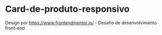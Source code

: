 # Card-de-produto-responsivo
Design por https://www.frontendmentor.io/ - Desafio de desenvolvimento front-end
